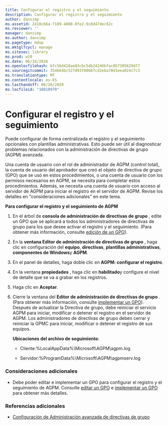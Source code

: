 ```yaml
---
title: Configurar el registro y el seguimiento
description: Configurar el registro y el seguimiento
author: dansimp
ms.assetid: 2418cb6a-7189-4080-8fe2-9c8d47dec62c
ms.reviewer: ''
manager: dansimp
ms.author: dansimp
ms.pagetype: mdop
ms.mktglfcycl: manage
ms.sitesec: library
ms.prod: w10
ms.date: 06/16/2016
ms.openlocfilehash: bfc56d418ae83cbc5db24246bfac057305629df7
ms.sourcegitcommit: 354664bc527d93f80687cd2eba70d1eea024c7c3
ms.translationtype: MT
ms.contentlocale: es-ES
ms.lasthandoff: 06/26/2020
ms.locfileid: "10818970"
---
```

# Configurar el registro y el seguimiento


Puede configurar de forma centralizada el registro y el seguimiento opcionales con plantillas administrativas. Esto puede ser útil al diagnosticar problemas relacionados con la administración de directivas de grupo (AGPM) avanzada.

Una cuenta de usuario con el rol de administrador de AGPM (control total), la cuenta de usuario del aprobador que creó el objeto de directiva de grupo (GPO) que se usó en estos procedimientos, o una cuenta de usuario con los permisos necesarios en AGPM, se necesita para completar estos procedimientos. Además, se necesita una cuenta de usuario con acceso al servidor de AGPM para iniciar el registro en el servidor de AGPM. Revise los detalles en "consideraciones adicionales" en este tema.

**Para configurar el registro y el seguimiento de AGPM**

1.  En el árbol de **consola de administración de directivas de grupo** , edite un GPO que se aplicará a todos los administradores de directivas de grupo para los que desee activar el registro y el seguimiento. (Para obtener más información, consulte [edición de un GPO](editing-a-gpo-agpm40.md)).

2.  En la **ventana Editor de administración de directivas de grupo** , haga clic en configuración del **equipo**, **directivas**, **plantillas administrativas**, **componentes de Windows**y **AGPM**.

3.  En el panel de detalles, haga doble clic en **AGPM: configurar el registro**.

4.  En la ventana **propiedades** , haga clic en **habilitado**y configure el nivel de detalle que se va a grabar en los registros.

5.  Haga clic en **Aceptar**.

6.  Cierre la ventana del **Editor de administración de directivas de grupo** . (Para obtener más información, consulte [implementar un GPO](deploy-a-gpo-agpm40.md)). Después de actualizar la Directiva de grupo, debe reiniciar el servicio AGPM para iniciar, modificar o detener el registro en el servidor de AGPM. Los administradores de directivas de grupo deben cerrar y reiniciar la GPMC para iniciar, modificar o detener el registro de sus equipos.

    **Ubicaciones del archivo de seguimiento**:

    -   Cliente:%LocalAppData%\\Microsoft\\AGPM\\agpm.log

    -   Servidor:%ProgramData%\\Microsoft\\AGPM\\agpmserv.log

### Consideraciones adicionales

-   Debe poder editar e implementar un GPO para configurar el registro y el seguimiento de AGPM. Consulte [editar un GPO](editing-a-gpo-agpm40.md) e [implementar un GPO](deploy-a-gpo-agpm40.md) para obtener más detalles.

### Referencias adicionales

-   [Configuración de Administración avanzada de directivas de grupo](configuring-advanced-group-policy-management-agpm40.md)

 

 





